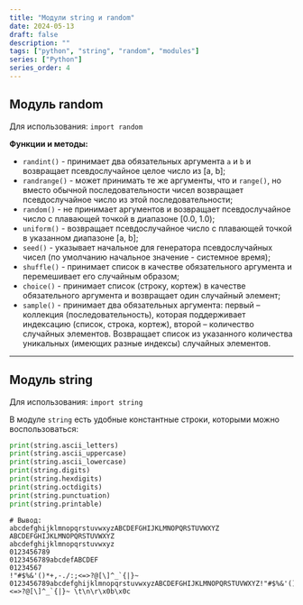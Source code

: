```yaml
---
title: "Модули string и random"
date: 2024-05-13
draft: false
description: ""
tags: ["python", "string", "random", "modules"]
series: ["Python"]
series_order: 4
---
```


## **Модуль random**
Для использования: `import random`

**Функции и методы:**
* `randint()` - принимает два обязательных аргумента `a` и `b` и возвращает псевдослучайное целое число из [a, b];
* `randrange()` - может принимать те же аргументы, что и `range()`, но вместо обычной последовательности чисел возвращает псевдослучайное число из этой последовательности;
* `random()` - не принимает аргументов и возвращает псевдослучайное число с плавающей точкой в диапазоне [0.0, 1.0);
* `uniform()` - возвращает псевдослучайное число с плавающей точкой в указанном диапазоне [a, b];
* `seed()` - указывает начальное для генератора псевдослучайных чисел (по умолчанию начальное значение - системное время);
* `shuffle()` - принимает список в качестве обязательного аргумента и перемешивает его случайным образом;
* `choice()` - принимает список (строку, кортеж) в качестве обязательного аргумента и возвращает один случайный элемент;
* `sample()` - принимает два обязательных аргумента: первый – коллекция (последовательность), которая поддерживает индексацию (список, строка, кортеж), второй – количество случайных элементов. Возвращает список из указанного количества уникальных (имеющих разные индексы) случайных элементов.

---
## **Модуль string**
Для использования: `import string`

В модуле `string` есть удобные константные строки, которыми можно воспользоваться:
```py
print(string.ascii_letters)
print(string.ascii_uppercase)
print(string.ascii_lowercase)
print(string.digits)
print(string.hexdigits)
print(string.octdigits)
print(string.punctuation)
print(string.printable)
```

```
# Вывод:
abcdefghijklmnopqrstuvwxyzABCDEFGHIJKLMNOPQRSTUVWXYZ
ABCDEFGHIJKLMNOPQRSTUVWXYZ
abcdefghijklmnopqrstuvwxyz
0123456789
0123456789abcdefABCDEF
01234567
!"#$%&'()*+,-./:;<=>?@[\]^_`{|}~
0123456789abcdefghijklmnopqrstuvwxyzABCDEFGHIJKLMNOPQRSTUVWXYZ!"#$%&'()*+,-./:;<=>?@[\]^_`{|}~ \t\n\r\x0b\x0c
```